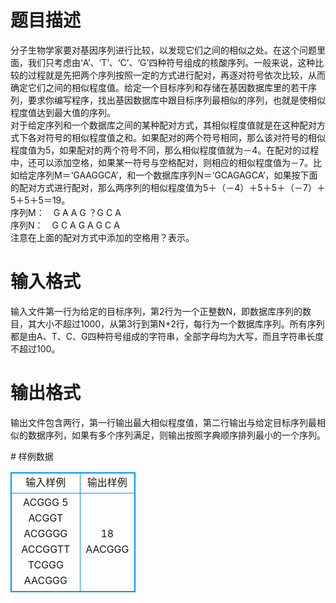 # 

 
 # 题目描述 
<p>
分子生物学家要对基因序列进行比较，以发现它们之间的相似之处。在这个问题里面，我们只考虑由‘A’、‘T’、‘C’、‘G’四种符号组成的核酸序列。一般来说，这种比较的过程就是先把两个序列按照一定的方式进行配对，再逐对符号依次比较，从而确定它们之间的相似程度值。给定一个目标序列和存储在基因数据库里的若干序列，要求你编写程序，找出基因数据库中跟目标序列最相似的序列，也就是使相似程度值达到最大值的序列。<br>对于给定序列和一个数据库之间的某种配对方式，其相似程度值就是在这种配对方式下各对符号的相似程度值之和。如果配对的两个符号相同，那么该对符号的相似程度值为5，如果配对的两个符号不同，那么相似程度值就为－4。在配对的过程中，还可以添加空格，如果某一符号与空格配对，则相应的相似程度值为－7。比如给定序列M＝‘GAAGGCA’，和一个数据库序列N＝‘GCAGAGCA’，如果按下面的配对方式进行配对，那么两序列的相似程度值为5＋（－4）＋5＋5＋（－7）＋5＋5＋5＝19。<br>序列M：　G A A G ？G C A<br>序列N：　G C A G A G C A<br>注意在上面的配对方式中添加的空格用？表示。<br></p> 

 
 # 输入格式 
<p>
输入文件第一行为给定的目标序列，第2行为一个正整数N，即数据库序列的数目，其大小不超过1000，从第3行到第N+2行，每行为一个数据库序列。所有序列都是由A、T、C、G四种符号组成的字符串，全部字母均为大写，而且字符串长度不超过100。</p> 

 
 # 输出格式 
<p>
输出文件包含两行，第一行输出最大相似程度值，第二行输出与给定目标序列最相似的数据序列，如果有多个序列满足，则输出按照字典顺序排列最小的一个序列。</p> 
# 样例数据
<style>
        table,table tr th, table tr td { border:1px solid #0094ff; }
        table { width: 200px; min-height: 25px; line-height: 25px; text-align: center; border-collapse: collapse;}   
    </style>
<table>
	<tr>
		<td>输入样例</td>
		<td>输出样例</td>
	</tr>
<tr><td>ACGGG
5
ACGGT
ACGGGG
ACCGGTT
TCGGG
AACGGG</td><td>18
AACGGG</td></tr></table>
